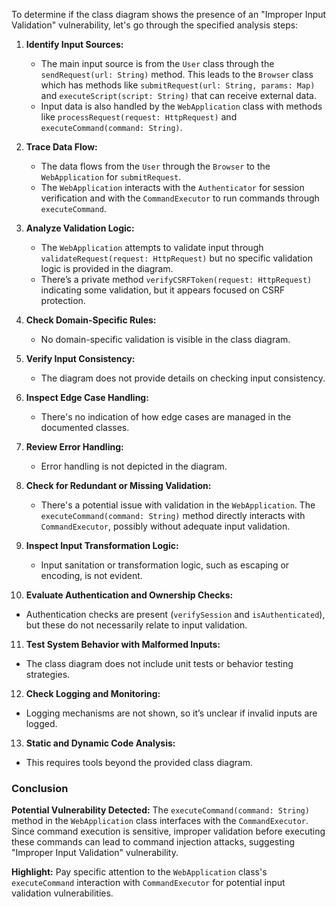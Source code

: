 To determine if the class diagram shows the presence of an "Improper Input Validation" vulnerability, let's go through the specified analysis steps:

1. **Identify Input Sources:** 
   - The main input source is from the `User` class through the `sendRequest(url: String)` method. This leads to the `Browser` class which has methods like `submitRequest(url: String, params: Map)` and `executeScript(script: String)` that can receive external data.
   - Input data is also handled by the `WebApplication` class with methods like `processRequest(request: HttpRequest)` and `executeCommand(command: String)`.

2. **Trace Data Flow:**
   - The data flows from the `User` through the `Browser` to the `WebApplication` for `submitRequest`.
   - The `WebApplication` interacts with the `Authenticator` for session verification and with the `CommandExecutor` to run commands through `executeCommand`.

3. **Analyze Validation Logic:**
   - The `WebApplication` attempts to validate input through `validateRequest(request: HttpRequest)` but no specific validation logic is provided in the diagram.
   - There’s a private method `verifyCSRFToken(request: HttpRequest)` indicating some validation, but it appears focused on CSRF protection.

4. **Check Domain-Specific Rules:**
   - No domain-specific validation is visible in the class diagram.

5. **Verify Input Consistency:**
   - The diagram does not provide details on checking input consistency.

6. **Inspect Edge Case Handling:**
   - There's no indication of how edge cases are managed in the documented classes.

7. **Review Error Handling:**
   - Error handling is not depicted in the diagram.

8. **Check for Redundant or Missing Validation:**
   - There's a potential issue with validation in the `WebApplication`. The `executeCommand(command: String)` method directly interacts with `CommandExecutor`, possibly without adequate input validation.

9. **Inspect Input Transformation Logic:**
   - Input sanitation or transformation logic, such as escaping or encoding, is not evident.

10. **Evaluate Authentication and Ownership Checks:**
   - Authentication checks are present (`verifySession` and `isAuthenticated`), but these do not necessarily relate to input validation.

11. **Test System Behavior with Malformed Inputs:**
   - The class diagram does not include unit tests or behavior testing strategies.

12. **Check Logging and Monitoring:**
   - Logging mechanisms are not shown, so it’s unclear if invalid inputs are logged.

13. **Static and Dynamic Code Analysis:**
   - This requires tools beyond the provided class diagram.

### Conclusion

**Potential Vulnerability Detected:** The `executeCommand(command: String)` method in the `WebApplication` class interfaces with the `CommandExecutor`. Since command execution is sensitive, improper validation before executing these commands can lead to command injection attacks, suggesting "Improper Input Validation" vulnerability. 

**Highlight:** Pay specific attention to the `WebApplication` class's `executeCommand` interaction with `CommandExecutor` for potential input validation vulnerabilities.
